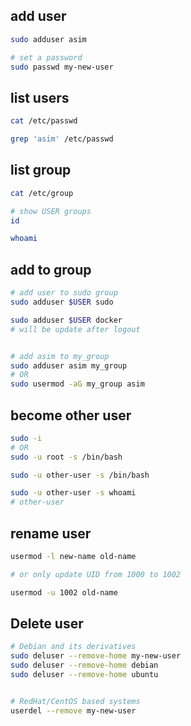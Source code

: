 ## add user
```bash
sudo adduser asim

# set a password
sudo passwd my-new-user
```


## list users
```bash
cat /etc/passwd

grep 'asim' /etc/passwd
```


## list group
```bash
cat /etc/group

# show USER groups
id

whoami
```


## add to group
```bash
# add user to sudo group
sudo adduser $USER sudo

sudo adduser $USER docker
# will be update after logout


# add asim to my_group
sudo adduser asim my_group
# OR
sudo usermod -aG my_group asim
```


## become other user
```bash
sudo -i
# OR
sudo -u root -s /bin/bash

sudo -u other-user -s /bin/bash

sudo -u other-user -s whoami
# other-user
```


## rename user
```bash
usermod -l new-name old-name

# or only update UID from 1000 to 1002

usermod -u 1002 old-name
```


## Delete user
```bash
# Debian and its derivatives
sudo deluser --remove-home my-new-user
sudo deluser --remove-home debian
sudo deluser --remove-home ubuntu


# RedHat/CentOS based systems
userdel --remove my-new-user
```
